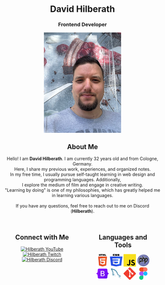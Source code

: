 <h1 align="center">David Hilberath</h1>
<h3 align="center">Frontend Developer</h3>

<!-- Profil Bild -->
<p align="center">
  <img src="https://raw.githubusercontent.com/Hilberath/Hilberath/main/foto.jpeg" alt="David Hilberath" width="250" height="325"/>
</p>

<!-- About Me -->
<h2 align="center">About Me</h2>
<p align="center">
  Hello! I am <strong>David Hilberath</strong>. I am currently 32 years old and from Cologne, Germany. <br>
Here, I share my previous work, experiences, and organized notes. <br>
In my free time, I usually pursue self-taught learning in web design and programming languages. Additionally, <br>
I explore the medium of film and engage in creative writing. <br>
"Learning by doing" is one of my philosophies, which has greatly helped me in learning various languages.
<br><br>
If you have any questions, feel free to reach out to me on Discord (<strong>Hilberath</strong>).
</p>

<!-- Social Networks and Tools -->
<div style="display: flex; justify-content: center; align-items: flex-start; gap: 20px;">

  <!-- Connect with Me -->
  <div style="flex: 1; padding: 20px; border-radius: 10px; max-width: 350px;">
    <h2 align="center">Connect with Me</h2>
    <p align="center">
      <a href="https://www.youtube.com/@Hilberath" target="_blank"><img src="https://raw.githubusercontent.com/rahuldkjain/github-profile-readme-generator/master/src/images/icons/Social/youtube.svg" alt="Hilberath YouTube" height="30" width="40" /></a>
      <a href="https://www.twitch.tv/david_hilberath_dev" target="_blank"><img src="https://raw.githubusercontent.com/rahuldkjain/github-profile-readme-generator/master/src/images/icons/Social/twitch.svg" alt="Hilberath Twitch" height="30" width="40" /></a>
      <a href="https://discord.gg/aHsaN3SwBC" target="_blank"><img src="https://raw.githubusercontent.com/rahuldkjain/github-profile-readme-generator/master/src/images/icons/Social/discord.svg" alt="Hilberath Discord" height="30" width="40" /></a>
    </p>
  </div>

  <!-- Languages and Tools -->
  <div style="flex: 1; padding: 20px; border-radius: 10px; max-width: 350px;">
    <h2 align="center">Languages and Tools</h2>
    <p align="center">
      <a href="https://www.w3.org/html/" target="_blank"><img src="https://raw.githubusercontent.com/Hilberath/Network-Icons/1dfbd633d9b5b18001aebaa05e5b9876182cc281/Icons/SVG/html.svg" alt="HTML5" width="40" height="40"/></a>
      <a href="https://www.w3schools.com/css/" target="_blank"><img src="https://raw.githubusercontent.com/Hilberath/Network-Icons/1dfbd633d9b5b18001aebaa05e5b9876182cc281/Icons/SVG/css.svg" alt="CSS3" width="40" height="40"/></a>
      <a href="https://www.w3schools.com/js/" target="_blank"><img src="https://raw.githubusercontent.com/Hilberath/Network-Icons/1dfbd633d9b5b18001aebaa05e5b9876182cc281/Icons/SVG/javascript.svg" alt="JavaScript" width="40" height="40"/></a>
      <a href="https://www.php.net" target="_blank"><img src="https://raw.githubusercontent.com/Hilberath/Network-Icons/54370a4fb792d7f6556fd66dcbec1003133c35b8/Icons/SVG/php.svg" alt="PHP" width="40" height="40"/></a>
      <a href="https://getbootstrap.com" target="_blank"><img src="https://raw.githubusercontent.com/Hilberath/Network-Icons/54370a4fb792d7f6556fd66dcbec1003133c35b8/Icons/SVG/bootstrap.svg" alt="Bootstrap" width="40" height="40"/></a>
      <a href="https://www.mysql.com/" target="_blank"><img src="https://raw.githubusercontent.com/Hilberath/Network-Icons/54370a4fb792d7f6556fd66dcbec1003133c35b8/Icons/SVG/mysql.svg" alt="MySQL" width="40" height="40"/></a>
      <a href="https://git-scm.com/" target="_blank"><img src="https://raw.githubusercontent.com/Hilberath/Network-Icons/54370a4fb792d7f6556fd66dcbec1003133c35b8/Icons/SVG/git.svg" alt="Git" width="40" height="40"/></a>
      <a href="https://www.figma.com/" target="_blank"><img src="https://raw.githubusercontent.com/Hilberath/Network-Icons/54370a4fb792d7f6556fd66dcbec1003133c35b8/Icons/SVG/figma.svg" alt="Figma" width="40" height="40"/></a>
    </p>
  </div>

</div>
